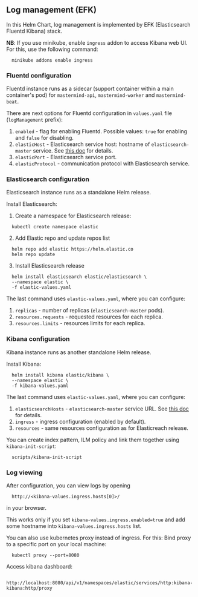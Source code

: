 ## Log management (EFK)
In this Helm Chart, log management is implemented by EFK (Elasticsearch Fluentd Kibana) stack.

**NB**: If you use minikube, enable `ingress` addon to access Kibana web UI. For this, use the following command: 
```
  minikube addons enable ingress
```

### Fluentd configuration
Fluentd instance runs as a sidecar (support container within a main container's pod) for `mastermind-api`, `mastermind-worker` and `mastermind-beat`.

There are next options for Fluentd configuration in `values.yaml` file (`logManagement` prefix):
1) `enabled` - flag for enabling Fluentd. Possible values: `true` for enabling and `false` for disabling.
2) `elasticHost` - Elasticsearch service host: hostname of `elasticsearch-master` service. See [this doc](service-endpoint.md) for details.
3) `elasticPort` - Elasticsearch service port.
4) `elasticProtocol` - communication protocol with Elasticsearch service.
### Elasticsearch configuration
Elasticsearch instance runs as a standalone Helm release.
 
Install Elasticsearch:
1) Create a namespace for Elasticsearch release:
```
  kubectl create namespace elastic
```
2) Add Elastic repo and update repos list
```
  helm repo add elastic https://helm.elastic.co
  helm repo update
```
3) Install Elasticsearch release
```
  helm install elasticsearch elastic/elasticsearch \
  --namespace elastic \
  -f elastic-values.yaml
```

The last command uses `elastic-values.yaml`, where you can configure:
1) `replicas` - number of replicas (`elasticsearch-master` pods).
2) `resources.requests` - requested resources for each replica.
2) `resources.limits` - resources limits for each replica.

### Kibana configuration
Kibana instance runs as another standalone Helm release.

Install Kibana:
```
  helm install kibana elastic/kibana \
  --namespace elastic \
  -f kibana-values.yaml
```

The last command uses `elastic-values.yaml`, where you can configure:
1) `elasticsearchHosts` - `elasticsearch-master` service URL. See [this doc](service-endpoint.md) for details.
2) `ingress` - ingress configuration (enabled by default). 
3) `resources` - same resources configuration as for Elasticreach release.

You can create index pattern, ILM policy and link them together using `kibana-init-script`:
```
  scripts/kibana-init-script
```

### Log viewing
After configuration, you can view logs by opening
```
  http://<kibana-values.ingress.hosts[0]>/
``` 
in your browser. 

This works only if you set `kibana-values.ingress.enabled=true` and add some hostname into `kibana-values.ingress.hosts` list.

You can also use kubernetes proxy instead of ingress. For this:
Bind proxy to a specific port on your local machine:
```
  kubectl proxy --port=8080
```

Access kibana dashboard:
```
  http://localhost:8080/api/v1/namespaces/elastic/services/http:kibana-kibana:http/proxy
```
